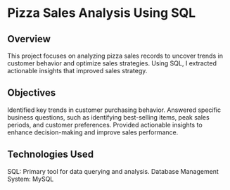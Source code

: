 # Pizza Sales Analysis Using SQL
## Overview
This project focuses on analyzing pizza sales records to uncover trends in customer behavior and optimize sales strategies. Using SQL, I extracted actionable insights that improved sales strategy.

## Objectives
Identified key trends in customer purchasing behavior.
Answered specific business questions, such as identifying best-selling items, peak sales periods, and customer preferences.
Provided actionable insights to enhance decision-making and improve sales performance.  

## Technologies Used
SQL: Primary tool for data querying and analysis.
Database Management System: MySQL
